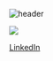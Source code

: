 <!--
**chani23/chani23** is a ✨ _special_ ✨ repository because its `README.md` (this file) appears on your GitHub profile.

Here are some ideas to get you started:

- 🔭 I’m currently working on ...
- 🌱 I’m currently learning ...
- 👯 I’m looking to collaborate on ...
- 🤔 I’m looking for help with ...
- 💬 Ask me about ...
- 📫 How to reach me: ...
- 😄 Pronouns: ...
- ⚡ Fun fact: ...
-->

![header](https://capsule-render.vercel.app/api?type=Venom&text=Kim%20Chani&animation=scaleIn)

<a href="s">
  <img src="https://github-readme-stats.vercel.app/api/top-langs/?username=chani23&exclude_repo=dkssud8150.github.io&layout=compact&theme=transparent" />


  [LinkedIn](https://www.linkedin.com/in/chani-kim-70a0602a1/)
